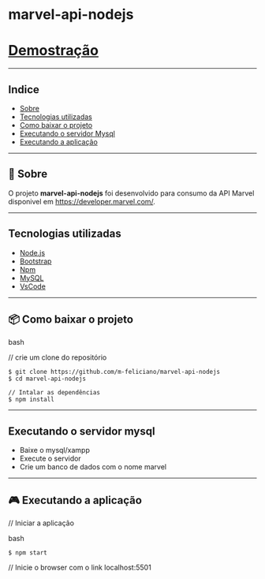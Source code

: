 # marvel-api-nodejs 

<h1>
    <a href="http://minhaprimeiraapi.webhop.me"> Demostração</a>
</h1>

---

## Indice

- [Sobre](#-Sobre)
- [Tecnologias utilizadas](#-Tecnologias-utilizadas)
- [Como baixar o projeto](#-Como-baixar-o-projeto)
- [Executando o servidor Mysql](#-Executando-o-servidor-mysql)
- [Executando a aplicação](#-Executando-a-aplicação)

---

## 📝 Sobre

O projeto **marvel-api-nodejs** foi desenvolvido para consumo da API Marvel disponivel em https://developer.marvel.com/. 

---

## Tecnologias utilizadas

-   [Node.js](https://nodejs.org/en/)
-   [Bootstrap](https://getbootstrap.com/)
-   [Npm](https://www.npmjs.com/)
-   [MySQL](https://www.mysql.com/)
-   [VsCode](https://code.visualstudio.com/)

---

## 📦 Como baixar o projeto

bash

// crie um clone do repositório

    
    $ git clone https://github.com/m-feliciano/marvel-api-nodejs
    $ cd marvel-api-nodejs

    // Intalar as dependências
    $ npm install
---

## Executando o servidor mysql 

- Baixe o mysql/xampp
- Execute o servidor 
- Crie um banco de dados com o nome marvel

---

## 🎮 Executando a aplicação

// Iniciar a aplicação

bash
    
    
    $ npm start

// Inicie o browser com o link localhost:5501